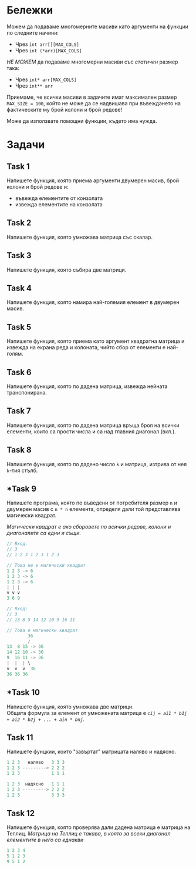 # Бележки
Можем да подаваме многомерните масиви като аргументи на функции по следните начини:
- Чрез `int arr[][MAX_COLS]`   
- Чрез `int (*arr)[MAX_COLS]`

_НЕ МОЖЕМ_ да подаваме многомерни масиви със _статичен_ размер така:
- Чрез `int* arr[MAX_COLS]`
- Чрез `int** arr`

Приемаме, че всички масиви в задачите имат максимален размер `MAX_SIZE = 100`, който не може да се надвишава при въвеждането на фактическите му брой колони и брой редове!

Може да използвате помощни функции, където има нужда.

# Задачи
## Task 1
Напишете функция, която приема аргументи двумерен масив, брой колони и брой редове и:
- въвежда елементите от конзолата
- извежда елементите на конзолата

## Task 2
Напишете функция, която умножава матрица със скалар.

## Task 3
Напишете функция, която събира две матрици.

## Task 4
Напишете функция, която намира най-големия елемент в двумерен масив.

## Task 5
Напишете функция, която приема като аргумент квадратна матрица и извежда на екрана редa и колоната, чийто сбор от елементи е най-голям.

## Task 6
Напишете функция, която по дадена матрица, извежда нейната транспонирана.

## Task 7 
Напишете функция, която по дадена матрица връща броя на всички елементи, които са прости числа и са над главния диагонал (вкл.).

## Task 8
Напишете функция, която по дадено число `k` и матрица, изтрива от нея `k`-тия стълб.

## *Task 9
Напишете програма, която по въведени от потребителя размер `n` и двумерен масив с `n * n` елемента, определя дали той представлява магически квадрат. 

_Магически квадрат е ако сборовете по всички редове, колони и диагоналите са едни и същи._

```c++
// Вход: 
// 3 
// 1 2 3 1 2 3 1 2 3 

// Това не е магически квадрат
1 2 3 -> 6 
1 2 3 -> 6
1 2 3 -> 6
| | |
v v v
3 6 9  

// Вход: 
// 3
// 13 8 5 14 12 10 9 16 11

// Това е магически квадрат
        36
        /
13  8 15 -> 36
14 12 10 -> 36
9  16 11 -> 36
|  |  | \
v  v  v  36
36 36 36
```
## *Task 10
Напишете функция, която умножава две матрици.    
Общата формула за елемент от умножената матрица е _`cij = ai1 * b1j + ai2 * b2j + ... + ain * bnj`_.

## Task 11
Напишете фунцкии, които "завъртат" матрицата наляво и надясно.
```c++
1 2 3   наляво   3 3 3  
1 2 3 ---------> 2 2 2
1 2 3            1 1 1

1 2 3  надясно   1 1 1
1 2 3 ---------> 2 2 2
1 2 3            3 3 3
```

## Task 12
Напишете функция, която проверява дали дадена матрица е матрица на Теплиц. 
_Матрица на Теплиц е такава, в която за всеки диагонал елементите в него са еднакви_
```c++
1 2 3 4
5 1 2 3
9 5 1 2
```

